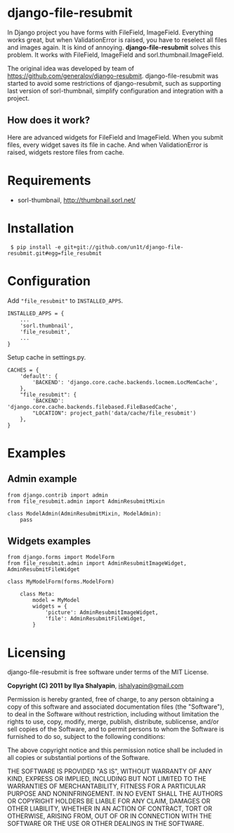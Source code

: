 # django-file-resubmit

In Django project you have forms with FileField, ImageField. Everything works great, but
when ValidationError is raised, you have to reselect all files and images again. It is 
kind of annoying. **django-file-resubmit** solves this problem.
It works with FileField, ImageField and sorl.thumbnail.ImageField. 

The original idea was developed by team of https://github.com/generalov/django-resubmit.
django-file-resubmit was started to avoid some restrictions of django-resubmit, such as 
supporting last version of sorl-thumbnail, simplify configuration and integration with a project.

## How does it work?

Here are advanced widgets for FileField and ImageField. When you submit files, every widget 
saves its file in cache. And when ValidationError is raised, widgets restore files from cache. 


# Requirements

 - sorl-thumbnail, http://thumbnail.sorl.net/
 
# Installation
 
     $ pip install -e git+git://github.com/un1t/django-file-resubmit.git#egg=file_resubmit
 

# Configuration 

Add `"file_resubmit"` to `INSTALLED_APPS`.

    INSTALLED_APPS = {
        ...
        'sorl.thumbnail',
        'file_resubmit',
        ...
    }

Setup cache in settings.py.

    CACHES = {
        'default': {
            'BACKEND': 'django.core.cache.backends.locmem.LocMemCache',
        },
        "file_resubmit": {
            'BACKEND': 'django.core.cache.backends.filebased.FileBasedCache',
            "LOCATION": project_path('data/cache/file_resubmit')
        },
    }

# Examples

## Admin example

    from django.contrib import admin
    from file_resubmit.admin import AdminResubmitMixin
    
    class ModelAdmin(AdminResubmitMixin, ModelAdmin):
        pass
        
## Widgets examples

    from django.forms import ModelForm
    from file_resubmit.admin import AdminResubmitImageWidget, AdminResubmitFileWidget

    class MyModelForm(forms.ModelForm)
    
        class Meta:
            model = MyModel
            widgets = {
                'picture': AdminResubmitImageWidget,
                'file': AdminResubmitFileWidget, 
            }

# Licensing

django-file-resubmit is free software under terms of the MIT License.


**Copyright (C) 2011 by Ilya Shalyapin**, ishalyapin@gmail.com

Permission is hereby granted, free of charge, to any person obtaining a copy
of this software and associated documentation files (the "Software"), to deal
in the Software without restriction, including without limitation the rights
to use, copy, modify, merge, publish, distribute, sublicense, and/or sell
copies of the Software, and to permit persons to whom the Software is
furnished to do so, subject to the following conditions:

The above copyright notice and this permission notice shall be included in
all copies or substantial portions of the Software.

THE SOFTWARE IS PROVIDED "AS IS", WITHOUT WARRANTY OF ANY KIND, EXPRESS OR
IMPLIED, INCLUDING BUT NOT LIMITED TO THE WARRANTIES OF MERCHANTABILITY,
FITNESS FOR A PARTICULAR PURPOSE AND NONINFRINGEMENT. IN NO EVENT SHALL THE
AUTHORS OR COPYRIGHT HOLDERS BE LIABLE FOR ANY CLAIM, DAMAGES OR OTHER
LIABILITY, WHETHER IN AN ACTION OF CONTRACT, TORT OR OTHERWISE, ARISING FROM,
OUT OF OR IN CONNECTION WITH THE SOFTWARE OR THE USE OR OTHER DEALINGS IN
THE SOFTWARE.